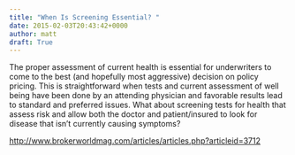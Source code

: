 ```yaml
---
title: "When Is Screening Essential? "
date: 2015-02-03T20:43:42+0000
author: matt
draft: True
---
```

The proper assessment of current health is essential for underwriters to come to the best (and hopefully most aggressive) decision on policy pricing. This is straightforward when tests and current assessment of well being have been done by an attending physician and favorable results lead to standard and preferred issues. What about screening tests for health that assess risk and allow both the doctor and patient/insured to look for disease that isn’t currently causing symptoms?

http://www.brokerworldmag.com/articles/articles.php?articleid=3712
